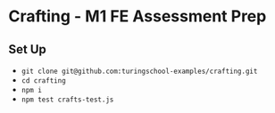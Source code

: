 # Crafting - M1 FE Assessment Prep

## Set Up
- `git clone git@github.com:turingschool-examples/crafting.git`
- `cd crafting`
- `npm i`
- `npm test crafts-test.js`
